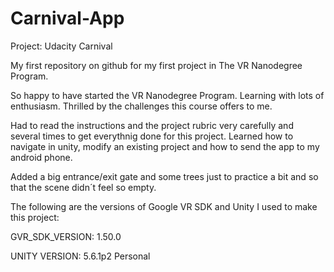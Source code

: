 # Carnival-App

Project: Udacity Carnival

My first repository on github for my first project in The VR Nanodegree Program.

So happy to have started the VR Nanodegree Program. Learning with lots of enthusiasm. Thrilled by the challenges this course offers to me.

Had to read the instructions and the project rubric very carefully and several times to get everythnig done for this project. Learned how to navigate in unity, modify an existing project and how to send the app to my android phone.

Added a big entrance/exit gate and some trees just to practice a bit and so that the scene didn´t feel so empty.

The following are the versions of Google VR SDK and Unity I used to make this project:

GVR_SDK_VERSION: 1.50.0

UNITY VERSION: 5.6.1p2 Personal
